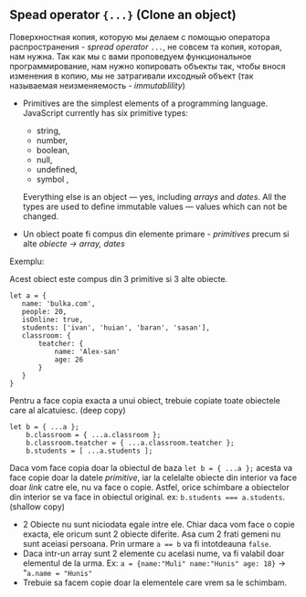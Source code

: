 ## Spead operator `{...}` (Clone an object)
Поверхностная копия, которую мы делаем с помощью оператора распространения - *spread operator* `...`, не совсем та копия, 
которая, нам нужна. Так как мы с вами проповедуем функциональное программирование, нам нужно копировать объекты так, 
чтобы внося изменения в копию, мы не затрагивали ихсодный объект 
(так называемая неизменяемость - *immutablility*)

- Primitives are the simplest elements of a programming language. JavaScript currently has six primitive types: 
  - string, 
  - number, 
  - boolean, 
  - null, 
  - undefined, 
  - symbol , 
  
  Everything else is an object — yes, including *arrays* and *dates*.
  All the types are used to define immutable values — values which can not be changed.
  
 - Un obiect poate fi compus din elemente primare - *primitives* precum si alte *obiecte -> array, dates*
 
 Exemplu:
 
 Acest obiect este compus din 3 primitive si 3 alte obiecte.
 ```flow js
 let a = {
    name: 'bulka.com',
    people: 20,
    isOnline: true,
    students: ['ivan', 'huian', 'baran', 'sasan'],
    classroom: {
        teatcher: {
            name: 'Alex-san'
            age: 26
        }
    }
 }
 ```
Pentru a face copia exacta a unui obiect, trebuie copiate toate obiectele care al alcatuiesc. (deep copy)
```flow js
let b = { ...a };
    b.classroom = { ...a.classroom };
    b.classroom.teatcher = { ...a.classroom.teatcher };
    b.students = [ ...a.students ];
```
Daca vom face copia doar la obiectul de baza `let b = { ...a };` acesta va face copie doar la datele *primitive*,
iar la celelalte obiecte din interior va face doar *link* catre ele, nu va face o copie. Astfel, 
orice schimbare a obiectelor din interior se va face in obiectul original. ex: `b.students === a.students`. (shallow copy)
 
   - 2 Obiecte nu sunt niciodata egale intre ele. Chiar daca vom face o copie exacta, ele oricum sunt 2 obiecte diferite.
   Asa cum 2 frati gemeni nu sunt aceiasi persoana. Prin urmare `a == b` va fi intotdeauna `false`.
   - Daca intr-un array sunt 2 elemente cu acelasi nume, va fi valabil doar elementul de la urma. 
   Ex: `a = {name:"Muli" name:"Hunis" age: 18}` -> "`a.name = "Hunis"`
   - Trebuie sa facem copie doar la elementele care vrem sa le schimbam.